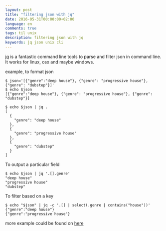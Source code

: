 ```yaml
---
layout: post
title: "filtering json with jq"
date: 2016-05-31T00:00:00+02:00
language: en
comments: true
tags: til unix
description: filtering json with jq
keywords: jq json unix cli
---
```


[jq](https://stedolan.github.io/jq/) is a fantastic command line tools to parse and filter json in command line.
It works for linux, osx and maybe windows.

example, to format json

```
$ json='[{"genre":"deep house"}, {"genre": "progressive house"}, {"genre": "dubstep"}]'
$ echo $json
[{"genre":"deep house"}, {"genre": "progressive house"}, {"genre": "dubstep"}]

$ echo $json | jq .
[
  {
    "genre": "deep house"
  },
  {
    "genre": "progressive house"
  },
  {
    "genre": "dubstep"
  }
]
```

To output a particular field

```
$ echo $json | jq '.[].genre'
"deep house"
"progressive house"
"dubstep"
```

To filter based on a key 

```
$ echo "$json" | jq -c '.[] | select(.genre | contains("house"))'
{"genre":"deep house"}
{"genre":"progressive house"}
```

more example could be found on [here](https://github.com/stedolan/jq/wiki/Cookbook)
